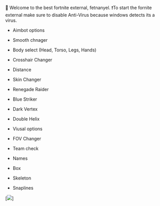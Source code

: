  🏈 Welcome to the best fortnite external, fetnanyel.
 ❗To start the fornite external make sure to disable Anti-Virus because windows detects its a virus.
 
- Aimbot options

- Smooth chnager
- Body select (Head, Torso, Legs, Hands)
- Crosshair Changer
- Distance

- Skin Changer

- Renegade Raider
- Blue Striker
- Dark Vertex
- Double Helix

- Viusal options

- FOV Changer
- Team check
- Names
- Box
- Skeleton
- Snaplines

[<img src="https://cdn.discordapp.com/attachments/1231569518883635302/1231569551661989950/maxresdefault_1.jpg?ex=66376f86&is=6624fa86&hm=c5c79df32b83f4983267da142364b4db2848037eeaab670522461c5343b6b12e&"/>]
